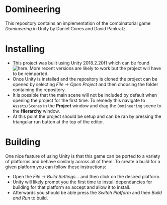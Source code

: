 # Domineering

This repository contains an implementation of the combinatorial game *Domineering* in Unity by Daniel Cones and David Pankratz.

# Installing
 - This project was built using Unity 2018.2.20f1 which can be found ![here][Unity download]. More recent versions are likely to work but the project will have to be reimported. 
 - Once Unity is installed and the repository is cloned the project can be opened by selecting *File -> Open Project* and then choosing the folder containing the repository. 
 - It is possible that the main scene will not be included by default when opening the project for the first time. To remedy this navigate to `Assets/Scenes` in the **Project** window and drag the `Domineering` scene to the **Hierarchy** window. 
 - At this point the project should be setup and can be ran by pressing the triangular run button at the top of the editor. 

# Building
 One nice feature of using Unity is that this game can be ported to a variety of platforms and behave similarly across all of them. To create a build for a given platform you can follow these instructions:
 - Open the  *File -> Build Settings...* and then click on the desired platform. 
 - Unity will likely prompt you the first time to install dependancies for building for that platform so accept and allow it to install.
 - Afterwards you should be able press the *Switch Platform* and then *Build and Run* to build. 

[Unity download]: <https://unity3d.com/get-unity/download/archive>
